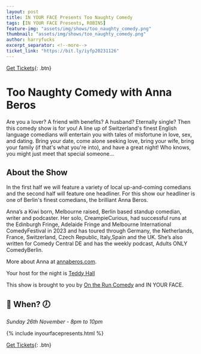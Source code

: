 ```yaml
---
layout: post
title: IN YOUR FACE Presents Too Naughty Comedy
tags: [IN YOUR FACE Presents, ROBINS]
feature-img: "assets/img/shows/too_naughty_comedy.png"
thumbnail: "assets/img/shows/too_naughty_comedy.png"
author: harryfucks
excerpt_separator: <!--more-->
ticket_link: "https://bit.ly/iyfp20231126"
---
```


[Get Tickets]({{page.ticket_link}}){: .btn}

# Too Naughty Comedy with Anna Beros

Are you a lover? A friend with benefits? A husband? Eternally single? Then this comedy show is for you! A line up of Switzerland's finest English language comedians will entertain you with tales of misfortune in love, sex, and dating. Bring your date, come alone seeking love, bring your wife, bring your family (if that's what you're into), and have a great night! Who knows, you might just meet that special someone…

## About the Show

In the first half we will feature a variety of local up-and-coming comedians and the second half will feature one headliner. For this show our headliner is one of Berlin's finest comedians, the brilliant Anna Beros.

Anna’s a Kiwi born, Melbourne raised, Berlin based standup comedian, writer and podcaster. Her solo, CreampieCurious, had successful runs at the Edinburgh Fringe, Adelaide Fringe and Melbourne International ComedyFestival in 2023 and has toured through Germany, the Netherlands, France, Switzerland, Czech Republic, Italy,Spain and the UK. She’s also written for Comedy Central DE and has the weekly podcast, Adults ONLY ComedyBerlin.

More about Anna at [annaberos.com](https://www.annaberos.com/).

Your host for the night is [Teddy Hall](https://www.instagram.com/teddyhallcomedy/)

This show is brought to you by [On the Run Comedy](https://linktr.ee/ontheruncomedyclub) and IN YOUR FACE.

## 📅 When? 🕖

*Sunday 26th November - 8pm to 10pm*

{% include inyourfacepresents.html %}

[Get Tickets]({{page.ticket_link}}){: .btn}
